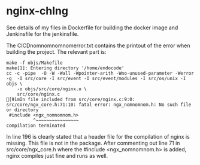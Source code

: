 # nginx-chlng

See details of my files in Dockerfile for building the docker image and Jenkinsfile for the jenkinsfile.

The CICDnomnomnomnomerror.txt contains the printout of the error when building the project. The relevant part is:

```
make -f objs/Makefile
make[1]: Entering directory '/home/endocode'
cc -c -pipe  -O -W -Wall -Wpointer-arith -Wno-unused-parameter -Werror -g  -I src/core -I src/event -I src/event/modules -I src/os/unix -I objs \
	-o objs/src/core/nginx.o \
	src/core/nginx.c
[91mIn file included from src/core/nginx.c:9:0:
src/core/ngx_core.h:71:10: fatal error: ngx_nomnomnom.h: No such file or directory
 #include <ngx_nomnomnom.h>
          ^~~~~~~~~~~~~~~~~
compilation terminated

```
In line 196 is clearly stated that a header file for the compilation of nginx is missing. This file is not in the package.
After commenting out line 71 in src/core/ngx_core.h where the #include <ngx_nomnomnom.h> is added, nginx compiles just fine and runs as well.  
